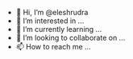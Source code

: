 - 👋 Hi, I’m @eleshrudra
- 👀 I’m interested in ...
- 🌱 I’m currently learning ...
- 💞️ I’m looking to collaborate on ...
- 📫 How to reach me ...

<!---
eleshrudra/eleshrudra is a ✨ special ✨ repository because its `README.md` (this file) appears on your GitHub profile.
You can click the Preview link to take a look at your changes.
--->
